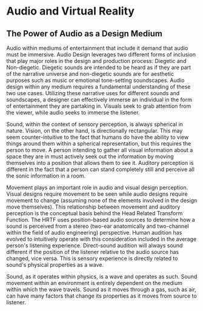 # Audio and Virtual Reality

## The Power of Audio as a Design Medium

Audio within mediums of entertainment that include it demand that audio must be immersive. Audio Design leverages two different forms of inclusion that play major roles in the design and production process: Diegetic and Non-diegetic. Diegetic sounds are intended to be heard as if they are part of the narrative universe and non-diegetic sounds are for aesthetic purposes such as music or emotional tone-setting soundscapes. Audio design within any medium requires a fundamental understanding of these two use cases. Utilizing these narrative uses for different sounds and soundscapes, a designer can effectively immerse an individual in the form of entertainment they are partaking in. Visuals seek to grab attention from the viewer, while audio seeks to immerse the listener.

Sound, within the context of sensory perception, is always spherical in nature. Vision, on the other hand, is directionally rectangular. This may seem counter-intuitive to the fact that humans do have the ability to view things around them within a spherical representation, but this requires the person to move. A person intending to gather all visual information about a space they are in must actively seek out the information by moving themselves into a position that allows them to see it. Auditory perception is different in the fact that a person can stand completely still and perceive all the sonic information in a room. 

Movement plays an important role in audio and visual design perception. Visual designs require movement to be seen while audio designs require movement to change \(assuming none of the elements involved in the design move themselves\). This relationship between movement and auditory perception is the conceptual basis behind the Head Related Transform Function. The HRTF uses position-based audio sources to determine how a sound is perceived from a stereo \(two-ear anatomically and two-channel within the field of audio engineering\) perspective. Human audition has evolved to intuitively operate with this consideration included in the average person's listening experience. Direct-sound audition will always sound different if the position of the listener relative to the audio source has changed, vice versa. This is sensory experience is directly related to sound's physical properties as a wave. 

Sound, as it operates within physics, is a wave and operates as such. Sound movement within an environment is entirely dependent on the medium within which the wave travels. Sound as it moves through a gas, such as air, can have many factors that change its properties as it moves from source to listener. 

